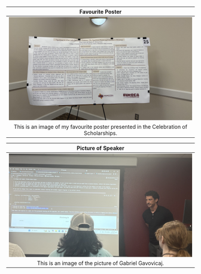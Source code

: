 
|                           Favourite Poster                                 |
| :------------------------------------------------------------------------: |
|  <img src="IMG_0953.jpeg" width="600">   |
| This is an image of my favourite poster presented in the Celebration of Scholarships. |

|                           Picture of Speaker                                |
| :------------------------------------------------------------------------: |
|  <img src="IMG_0959.jpeg" width="600">   |
| This is an image of the picture of Gabriel Gavovicaj. |
